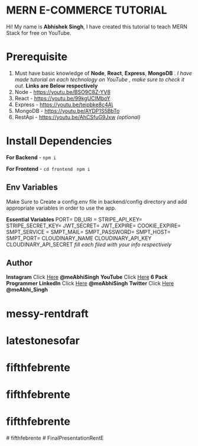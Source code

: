 # MERN E-COMMERCE TUTORIAL

Hi! My name is **Abhishek Singh**, I have created this tutorial to teach MERN Stack for free on YouTube.

# Prerequisite

1.  Must have basic knowledge of **Node**, **React**, **Express**, **MongoDB** . _I have made tutorial on each technology on YouTube , make sure to check it out_. **Links are Below respectively**
2.  Node - https://youtu.be/BSO9C8Z-YV8
3.  React - https://youtu.be/99kgUCIMboY
4.  Express - https://youtu.be/teipbke8c4A\
5.  MongoDB - https://youtu.be/AYDP1S5BbTo
6.  RestApi - https://youtu.be/AhCSfuG9Jxw _(optional)_

# Install Dependencies

**For Backend** - `npm i`

**For Frontend** - `cd frontend` ` npm i`

## Env Variables

Make Sure to Create a config.env file in backend/config directory and add appropriate variables in order to use the app.

**Essential Variables**
PORT=
DB_URI =
STRIPE_API_KEY=
STRIPE_SECRET_KEY=
JWT_SECRET=
JWT_EXPIRE=
COOKIE_EXPIRE=
SMPT_SERVICE =
SMPT_MAIL=
SMPT_PASSWORD=
SMPT_HOST=
SMPT_PORT=
CLOUDINARY_NAME
CLOUDINARY_API_KEY
CLOUDINARY_API_SECRET
_fill each filed with your info respectively_

## Author

**Instagram** Click [Here](https://www.instagram.com/meabhisingh) **@meAbhiSingh**
**YouTube** Click [Here](https://www.youtube.com/channel/UCO7afj9AUo0zV69pqEYhcjw/) **6 Pack Programmer**
**LinkedIn** Click [Here](https://in.linkedin.com/in/meabhisingh) **@meAbhiSingh**
**Twitter** Click [Here](https://twitter.com/meAbhi_Singh) **@meAbhi_Singh**
# messy-rentdraft
# latestonesofar
# fifthfebrente
# fifthfebrente
# fifthfebrente
#   f i f t h f e b r e n t e  
 # FinalPresentationRentE
